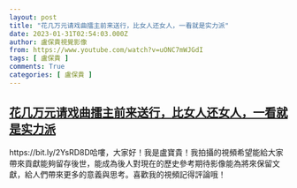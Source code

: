 ```yaml
---
layout: post
title: "花几万元请戏曲擂主前来送行，比女人还女人，一看就是实力派"
date: 2023-01-31T02:54:03.000Z
author: 盧保貴視覺影像
from: https://www.youtube.com/watch?v=uONC7mWJGdI
tags: [ 盧保貴 ]
comments: True
categories: [ 盧保貴 ]
---
```

<!--1675133643000-->
[花几万元请戏曲擂主前来送行，比女人还女人，一看就是实力派](https://www.youtube.com/watch?v=uONC7mWJGdI)
------

<div>
https://bit.ly/2YsRD8D哈嘍，大家好！我是盧寶貴！我拍攝的視頻希望能給大家帶來貢獻能夠留存後世，能成為後人對現在的歷史參考期待影像能為將來保留文獻，給人們帶來更多的意義與思考。喜歡我的視頻記得評論哦！
</div>
